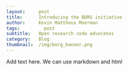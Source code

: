 ```yaml
---
layout:     post
title:      Introducing the BORG initiative
author:     Kevin Mattheus Moerman
tags: 		  post
subtitle:  	Open research code advocates
category:   Blog
thumbnail:  /img/borg_banner.png
---
```


Add text here. We can use markdown and html
